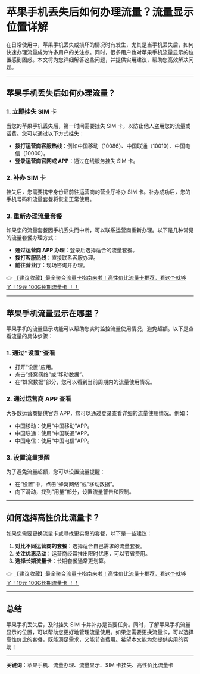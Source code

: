 # 苹果手机丢失后如何办理流量？流量显示位置详解

在日常使用中，苹果手机丢失或损坏的情况时有发生，尤其是当手机丢失后，如何快速办理流量成为许多用户的关注点。同时，很多用户也对苹果手机流量显示的位置感到困惑。本文将为您详细解答这些问题，并提供实用建议，帮助您高效解决问题。

---

## 苹果手机丢失后如何办理流量？

### 1. **立即挂失 SIM 卡**
   当您的苹果手机丢失后，第一时间需要挂失 SIM 卡，以防止他人盗用您的流量或话费。您可以通过以下方式挂失：
   - **拨打运营商客服热线**：例如中国移动（10086）、中国联通（10010）、中国电信（10000）。
   - **登录运营商官网或 APP**：通过在线服务挂失 SIM 卡。

### 2. **补办 SIM 卡**
   挂失后，您需要携带身份证前往运营商的营业厅补办 SIM 卡。补办成功后，您的手机号码和流量套餐将恢复正常使用。

### 3. **重新办理流量套餐**
   如果您的流量套餐因手机丢失而中断，可以联系运营商重新办理。以下是几种常见的流量套餐办理方式：
   - **通过运营商 APP 办理**：登录后选择适合的流量套餐。
   - **拨打客服热线**：直接联系客服办理。
   - **前往营业厅**：现场咨询并办理。

👉 [【建议收藏】最全聚合流量卡指南来啦！高性价比流量卡推荐，看这个就够了！19元 100G长期流量卡 ！！](https://bit.ly/Liuliangka)

---

## 苹果手机流量显示在哪里？

苹果手机的流量显示功能可以帮助您实时监控流量使用情况，避免超额。以下是查看流量的具体步骤：

### 1. **通过“设置”查看**
   - 打开“设置”应用。
   - 点击“蜂窝网络”或“移动数据”。
   - 在“蜂窝数据”部分，您可以看到当前周期内的流量使用情况。

### 2. **通过运营商 APP 查看**
   大多数运营商提供官方 APP，您可以通过登录查看详细的流量使用情况。例如：
   - 中国移动：使用“中国移动”APP。
   - 中国联通：使用“中国联通”APP。
   - 中国电信：使用“中国电信”APP。

### 3. **设置流量提醒**
   为了避免流量超额，您可以设置流量提醒：
   - 在“设置”中，点击“蜂窝网络”或“移动数据”。
   - 向下滑动，找到“用量”部分，设置流量警告和限制。

---

## 如何选择高性价比流量卡？

如果您需要更换流量卡或寻找更实惠的套餐，以下是一些建议：
1. **对比不同运营商的套餐**：选择适合自己需求的流量套餐。
2. **关注优惠活动**：运营商经常推出限时优惠，可以节省费用。
3. **选择长期流量卡**：长期套餐通常更划算。

👉 [【建议收藏】最全聚合流量卡指南来啦！高性价比流量卡推荐，看这个就够了！19元 100G长期流量卡 ！！](https://bit.ly/Liuliangka)

---

## 总结

苹果手机丢失后，及时挂失 SIM 卡并补办是首要任务。同时，了解苹果手机流量显示的位置，可以帮助您更好地管理流量使用。如果您需要更换流量卡，可以选择高性价比的套餐，既能满足需求，又能节省费用。希望本文能为您提供实用的帮助！

---

**关键词**：苹果手机、流量办理、流量显示、SIM 卡挂失、高性价比流量卡